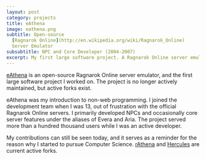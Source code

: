 ```yaml
---
layout: post
category: projects
title: eAthena
image: eathena.png
subtitle: Open-source 
  [Ragnarok Online](http://en.wikipedia.org/wiki/Ragnarok_Online)
  Server Emulator
subsubtitle: NPC and Core Developer (2004-2007)
excerpt: My first large software project. A Ragnarok Online server emulator.
---
```

[eAthena](http://eathena.ws/board/) is an open-source Ragnarok Online server 
emulator, and the first large software project I worked on. The project is no 
longer actively maintained, but active forks exist.

eAthena was my introduction to non-web programming. I joined the development 
team when I was 13, out of frustration with the official Ragnarok Online 
servers. I primarily developed NPCs and occasionally core server features 
under the aliases of Evera and Aria. The project served more than a hundred 
thousand users while I was an active developer.

My contributions can still be seen today, and it serves as a reminder for 
the reason why I started to pursue Computer Science. 
[rAthena](http://rathena.org/) and [Hercules](http://hercules.ws/) are current
active forks.

